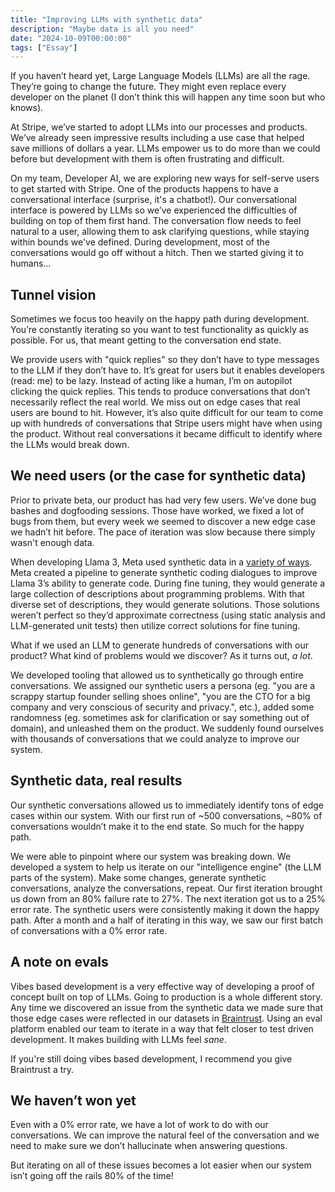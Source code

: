 ```yaml
---
title: "Improving LLMs with synthetic data"
description: "Maybe data is all you need"
date: "2024-10-09T00:00:00"
tags: ["Essay"]
---
```


If you haven’t heard yet, Large Language Models (LLMs) are all the rage. They’re going to change the future. They might even replace every developer on the planet (I don’t think this will happen any time soon but who knows).

At Stripe, we’ve started to adopt LLMs into our processes and products. We’ve already seen impressive results including a use case that helped save millions of dollars a year. LLMs empower us to do more than we could before but development with them is often frustrating and difficult.

On my team, Developer AI, we are exploring new ways for self-serve users to get started with Stripe. One of the products happens to have a conversational interface (surprise, it's a chatbot!). Our conversational interface is powered by LLMs so we’ve experienced the difficulties of building on top of them first hand. The conversation flow needs to feel natural to a user, allowing them to ask clarifying questions, while staying within bounds we've defined. During development, most of the conversations would go off without a hitch. Then we started giving it to humans…

## Tunnel vision

Sometimes we focus too heavily on the happy path during development. You’re constantly iterating so you want to test functionality as quickly as possible. For us, that meant getting to the conversation end state.

We provide users with "quick replies" so they don’t have to type messages to the LLM if they don’t have to. It’s great for users but it enables developers (read: me) to be lazy. Instead of acting like a human, I’m on autopilot clicking the quick replies. This tends to produce conversations that don’t necessarily reflect the real world. We miss out on edge cases that real users are bound to hit. However, it’s also quite difficult for our team to come up with hundreds of conversations that Stripe users might have when using the product. Without real conversations it became difficult to identify where the LLMs would break down.

## We need users (or the case for synthetic data)

Prior to private beta, our product has had very few users. We’ve done bug bashes and dogfooding sessions. Those have worked, we fixed a lot of bugs from them, but every week we seemed to discover a new edge case we hadn’t hit before. The pace of iteration was slow because there simply wasn't enough data.

When developing Llama 3, Meta used synthetic data in a [variety of ways](https://x.com/swyx/status/1815771160841425113). Meta created a pipeline to generate synthetic coding dialogues to improve Llama 3’s ability to generate code. During fine tuning, they would generate a large collection of descriptions about programming problems. With that diverse set of descriptions, they would generate solutions. Those solutions weren’t perfect so they’d approximate correctness (using static analysis and LLM-generated unit tests) then utilize correct solutions for fine tuning.

What if we used an LLM to generate hundreds of conversations with our product? What kind of problems would we discover? As it turns out, _a lot_.

We developed tooling that allowed us to synthetically go through entire conversations. We assigned our synthetic users a persona (eg. "you are a scrappy startup founder selling shoes online", "you are the CTO for a big company and very conscious of security and privacy.", etc.), added some randomness (eg. sometimes ask for clarification or say something out of domain), and unleashed them on the product. We suddenly found ourselves with thousands of conversations that we could analyze to improve our system.

## Synthetic data, real results

Our synthetic conversations allowed us to immediately identify tons of edge cases within our system. With our first run of ~500 conversations, ~80% of conversations wouldn’t make it to the end state. So much for the happy path.

We were able to pinpoint where our system was breaking down. We developed a system to help us iterate on our "intelligence engine" (the LLM parts of the system). Make some changes, generate synthetic conversations, analyze the conversations, repeat. Our first iteration brought us down from an 80% failure rate to 27%. The next iteration got us to a 25% error rate. The synthetic users were consistently making it down the happy path. After a month and a half of iterating in this way, we saw our first batch of conversations with a 0% error rate.

## A note on evals

Vibes based development is a very effective way of developing a proof of concept built on top of LLMs. Going to production is a whole different story. Any time we discovered an issue from the synthetic data we made sure that those edge cases were reflected in our datasets in [Braintrust](https://www.braintrust.dev/). Using an eval platform enabled our team to iterate in a way that felt closer to test driven development. It makes building with LLMs feel _sane_.

If you're still doing vibes based development, I recommend you give Braintrust a try.


## We haven’t won yet

Even with a 0% error rate, we have a lot of work to do with our conversations. We can improve the natural feel of the conversation and we need to make sure we don’t hallucinate when answering questions.

But iterating on all of these issues becomes a lot easier when our system isn’t going off the rails 80% of the time!
